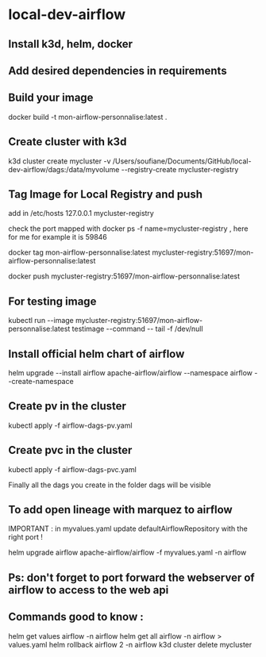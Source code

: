 # local-dev-airflow


## Install k3d, helm, docker

## Add desired dependencies in requirements

## Build your image

docker build -t mon-airflow-personnalise:latest .

## Create cluster with k3d

k3d cluster create mycluster -v /Users/soufiane/Documents/GitHub/local-dev-airflow/dags:/data/myvolume --registry-create mycluster-registry

## Tag Image for Local Registry and push 

add in /etc/hosts 127.0.0.1 mycluster-registry

check the port mapped with docker ps -f name=mycluster-registry , here for me for example it is 59846

docker tag mon-airflow-personnalise:latest mycluster-registry:51697/mon-airflow-personnalise:latest

docker push mycluster-registry:51697/mon-airflow-personnalise:latest

## For testing image
kubectl run --image mycluster-registry:51697/mon-airflow-personnalise:latest testimage --command -- tail -f /dev/null

## Install official helm chart of airflow 

helm upgrade --install airflow apache-airflow/airflow --namespace airflow --create-namespace

## Create pv in the cluster
kubectl apply -f airflow-dags-pv.yaml 

## Create pvc in the cluster
kubectl apply -f airflow-dags-pvc.yaml

Finally all the dags you create in the folder dags will be visible

## To add open lineage with marquez to airflow
IMPORTANT : in myvalues.yaml update defaultAirflowRepository with the right port !

helm upgrade airflow apache-airflow/airflow -f myvalues.yaml -n airflow


## Ps: don't forget to port forward the webserver of airflow to access to the web api


## Commands good to know : 
helm get values  airflow  -n airflow
helm get all  airflow  -n airflow > values.yaml
helm rollback airflow 2 -n airflow
k3d cluster delete mycluster 